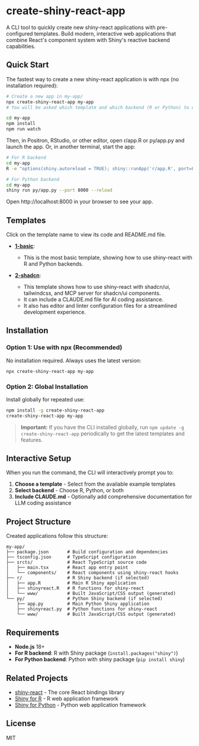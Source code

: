 # create-shiny-react-app

A CLI tool to quickly create new shiny-react applications with pre-configured templates. Build modern, interactive web applications that combine React's component system with Shiny's reactive backend capabilities.

## Quick Start

The fastest way to create a new shiny-react application is with npx (no installation required):

```bash
# Create a new app in my-app/
npx create-shiny-react-app my-app
# You will be asked which template and which backend (R or Python) to use

cd my-app
npm install
npm run watch
```

Then, in Positron, RStudio, or other editor, open r/app.R or py/app.py and launch the app. Or, in another terminal, start the app:

```bash
# For R backend
cd my-app
R -e "options(shiny.autoreload = TRUE); shiny::runApp('r/app.R', port=8000)"

# For Python backend
cd my-app
shiny run py/app.py --port 8000 --reload
```

Open http://localhost:8000 in your browser to see your app.


## Templates

Click on the template name to view its code and README.md file.

- [**1-basic**](templates/1-basic/):
    - This is the most basic template, showing how to use shiny-react with R and Python backends.

- [**2-shadcn**](templates/2-shadcn/):
    - This template shows how to use shiny-react with shadcn/ui, tailwindcss, and MCP server for shadcn/ui components.
    - It can include a CLAUDE.md file for AI coding assistance.
    - It also has editor and linter configuration files for a streamlined development experience.


## Installation

### Option 1: Use with npx (Recommended)

No installation required. Always uses the latest version:

```bash
npx create-shiny-react-app my-app
```

### Option 2: Global Installation

Install globally for repeated use:

```bash
npm install -g create-shiny-react-app
create-shiny-react-app my-app
```

> **Important:** If you have the CLI installed globally, run `npm update -g create-shiny-react-app` periodically to get the latest templates and features.


## Interactive Setup

When you run the command, the CLI will interactively prompt you to:

1. **Choose a template** - Select from the available example templates
2. **Select backend** - Choose R, Python, or both
3. **Include CLAUDE.md** - Optionally add comprehensive documentation for LLM coding assistance

## Project Structure

Created applications follow this structure:

```
my-app/
├── package.json       # Build configuration and dependencies
├── tsconfig.json      # TypeScript configuration
├── srcts/             # React TypeScript source code
│   ├── main.tsx       # React app entry point
│   └── components/    # React components using shiny-react hooks
├── r/                 # R Shiny backend (if selected)
│   ├── app.R          # Main R Shiny application
│   ├── shinyreact.R   # R functions for shiny-react
│   └── www/           # Built JavaScript/CSS output (generated)
└── py/                # Python Shiny backend (if selected)
    ├── app.py         # Main Python Shiny application
    ├── shinyreact.py  # Python functions for shiny-react
    └── www/           # Built JavaScript/CSS output (generated)
```

## Requirements

- **Node.js** 18+
- **For R backend**: R with Shiny package (`install.packages("shiny")`)
- **For Python backend**: Python with shiny package (`pip install shiny`)

## Related Projects

- [shiny-react](https://github.com/wch/shiny-react) - The core React bindings library
- [Shiny for R](https://shiny.posit.co/) - R web application framework
- [Shiny for Python](https://shiny.posit.co/py/) - Python web application framework

## License

MIT
